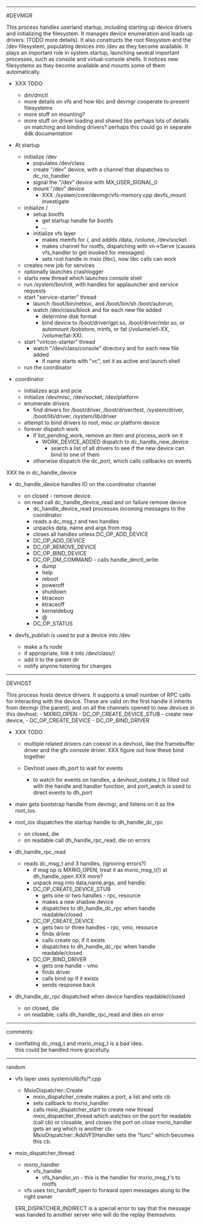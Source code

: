 ------
#DEVMGR

This process handles userland startup, including starting up
device drivers and initializing the filesystem.  It manages
device enumeration and loads up drivers. (TODO more details).
It also constructs the root filesystem and the /dev filesystem,
populating devices into /dev as they become available.  It
plays an important role in system startup, launching several
important processes, such as console and virtual-console shells.
It notices new filesystems as they become available and mounts
some of them automatically.

- XXX TODO
    - dm/dmctl
    - more details on vfs and how libc and devmgr cooperate to present filesystems
    - more stuff on mounting?
    - more stuff on driver loading and shared libs perhaps lots of details on matching and binding drivers?  perhaps this could go in separate ddk documentation 
- At startup
    - initialize /dev
        - populates /dev/class 
        - create "/dev" device, with a channel that dispatches to dc_rio_handler
        - signal the "/dev" device with MX_USER_SIGNAL_0
        - mount "/dev" device
            - XXX ./system/core/devmgr/vfs-memory.cpp devfs_mount investigate
    - initialize /
        - setup bootfs
            - get startup handle for bootfs
            - ...
        - initialize vfs layer 
            - makes memfs for /, and addds /data, /volume, /dev/socket
            - makes channel for rootfs, dispatching with vn->Serve (causes vfs_handler to get invoked for messages)
            - sets root handle in mxio (libc), now libc calls can work
    - creates new job for services
    - optionally launches crashlogger
    - starts new thread which launches console shell
    - run /system/bin/init, with handles for applauncher and service requests
    - start "service-starter" thread
        - launch /boot/bin/netsvc, and /boot/bin/sh /boot/autorun, 
        - watch /dev/class/block and for each new file added
            - determine disk format
            - bind device to /boot/driver/gpt.so, /boot/driver/mbr.so, or automount /bobstore, minfs, or fat (/volume/efi-XX, /volume/fat-XX).
    - start "virtcon-starter" thread
        - watch "/dev/class/console" directory and for each new file added
            - if name starts with "vc", set it as active and launch shell
    - run the coordinator

- coordinator
    - initializes acpi and pcie
    - initialize /dev/misc, /dev/socket, /dev/platform
    - enumerate drivers
        - find drivers for /boot/driver, /boot/driver/test, /system/driver, /boot/lib/driver, /system/lib/driver
    - attempt to bind drivers to root, misc or platform device
    - forever dispatch work
        - if list_pending_work, remove an item and process_work on it
            - WORK_DEVICE_ADDED dispatch to dc_handle_new_device
                - search a list of all drivers to see if the new device can bind to one of them
        - otherwise dispatch the dc_port, which calls callbacks on events

XXX tie in dc_handle_device
- dc_handle_device handles IO on the coordinator channel
    - on closed - remove device
    - on read call dc_handle_device_read and on failure remove device
        - dc_handle_device_read processes incoming messages to the coordinator
        - reads a dc_msg_t and two handles
        - unpacks data, name and args from msg
        - closes all handles unless DC_OP_ADD_DEVICE
        - DC_OP_ADD_DEVICE
        - DC_OP_REMOVE_DEVICE
        - DC_OP_BIND_DEVICE
        - DC_OP_DM_COMMAND - calls handle_dmctl_write
            - dump
            - help
            - reboot
            - poweroff
            - shutdown
            - ktraceon
            - ktraceoff
            - kerneldebug
            - @<cmd>
        - DC_OP_STATUS

- devfs_publish is used to put a device into /dev
    - make a fs node
    - if appropriate, link it into /dev/class/<proto>/
    - add it to the parent dir
    - notify anyone listening for changes

------
DEVHOST

This process hosts device drivers.  It supports a small number of RPC
calls for interacting with the device.  These are valid on the first
handle it inherits from devmgr (the parent), and on all the channels
opened to new devices in this devhost:
    - MXRIO_OPEN
    - DC_OP_CREATE_DEVICE_STUB - create new device,
    - DC_OP_CREATE_DEVICE
    - DC_OP_BIND_DRIVER

- XXX TODO
    - multiple related drivers can coexist in a devhost, like the framebuffer driver and the gfx console driver.  XXX figure out how these bind together


    - Devhost uses dh_port to wait for events
        - to watch for events on handles, a devhost_iostate_t is filled out with the handle and handler function, and port_watch is used to direct events to dh_port

- main gets bootstrap handle from devmgr, and listens on it as the root_ios.

- root_ios dispatches the startup handle to dh_handle_dc_rpc
    - on closed, die
    - on readable call dh_handle_rpc_read, die on errors

- dh_handle_rpc_read
    - reads dc_msg_t and 3 handles, (ignoring errors?)
        - if msg op is MXRIO_OPEN, treat it as mxrio_msg_t(!) at dh_handle_open XXX more?
        - unpack msg into data,name,args, and handle:
        - DC_OP_CREATE_DEVICE_STUB
            - gets one or two handles - rpc, resource
            - makes a new shadow device 
            - dispatches to dh_handle_dc_rpc when handle readable/closed
        - DC_OP_CREATE_DEVICE
            - gets two or three handles - rpc, vmo, resource
            - finds driver
            - calls create op, if it exists
            - dispatches to dh_handle_dc_rpc when handle readable/closed
        - DC_OP_BIND_DRIVER
            - gets one handle - vmo
            - finds driver
            - calls bind op if it exists
            - sends response back

- dh_handle_dc_rpc dispatched when device handles readable/closed
    - on closed, die
    - on readable, calls dh_handle_rpc_read and dies on error

------------
comments:
- conflating dc_msg_t and mxrio_msg_t is a bad idea.  
  this could be handled more gracefully.


------
random
- vfs layer uses system/ulib/fs/*.cpp
    - MxioDispatcher::Create
        - mxio_dispatcher_create makes a port, a list and sets cb
        - sets callback to mxrio_handler
        - calls mxio_dispatcher_start to create new thread mxio_dispatcher_thread which watches on the port for readable (call cb) or closable, and closes the port on close
 mxrio_handler gets an arg which is another cb.
    MxioDispatcher::AddVFSHandler sets the "func" which becomes this cb.

- mxio_dispatcher_thread
    - mxrio_handler
        - vfs_handler
            - vfs_handler_vn - this is the handler for mxrio_msg_t's to rootfs
    - vfs uses txn_handoff_open to forward open messages along to the right owner

   ERR_DISPATCHER_INDIRECT is a special error to say that the
      message was handed to another server who will do the replay
      themselves.
